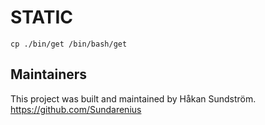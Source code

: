 # STATIC

````
cp ./bin/get /bin/bash/get
````

## Maintainers
This project was built and maintained by Håkan Sundström.
https://github.com/Sundarenius
